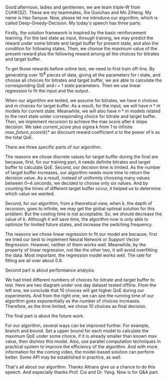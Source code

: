 Good afternoon, ladies and gentlemen, we are team triple-W from CUHK(SZ). These are my teammates, Xie Guochao and Mo ZiHeng. My name is Hao Senyue. Now, please let me introduce our algorithm, which is called Deep-Greedy-Decision. My today's speech has three parts.

Firstly, the solution framework is inspired by the basic reinforcement learning. For the last state as input, through training, we may predict the reward under some bitrate and target buffer for present state, and also the condition for following states. Then, we choose the maximum value of the present reward plus the following reward among all the choices for bitrates and target buffer.

To get those rewards before online test, we need to first train off-line. By generating over $10^8$ pieces of data, giving all the parameters for $i$ state, and choose all choices for bitrates and target buffer, we are able to calculate the corresponding QoE and $i+1$ state parameters. Then we use linear regression to fit the input and the output.

When our algorithm are tested, we assume for bitrates, we have $n$ choices and $m$ choices for target buffer. As a result, for the input, we will have $n*m$ models for current state. Meanwhile, we will also have $n*m$ models related to the next state under corresponding choice for bitrate and target buffer. Then, we implement recursion to achieve the max score after $k$ steps decision. We take $current\_score$ plus sigma k from 1 to infinite $max\_future\_score(k)*$ an discount reward coefficient $α$ to the power of k as the total QoE.

There are three specific parts of our algorithm.

The reasons we chose discrete values for target buffer during the final are because, first, for our training part, it needs definite bitrates and target buffer to calculate QoE. Second, our decision time is limited. As the number of target buffer increases, our algorithm needs more time to return the decision value. As a result, instead of uniformly choosing many values between 0~4 seconds, we decided to choose only six values. And by counting the times of different target buffer occur, it helped us to determine which value we wanted.

Second, for our algorithm, from a theoretical view, when $k$, the depth of recursion, goes to infinite, we may get the global optimal solution for this problem. But the costing time is not acceptable. So, we should decrease the value of $k$. Although it will save time, the algorithm now is only able to optimize for limited future states, and increase the switching frequency.

The reasons we chose linear regression to fit our model are because, first we tried our best to implement Neural Network or Support Vector Regression. However, neither of them works well. Meanwhile, by the property of linear regression, not like the other two, it will avoid overfitting the data. Most important, the regression model works well. The rate for fitting are all over about 0.8.

Second part is about performance analysis.

We had tried different numbers of choices for bitrate and target buffer to test. Here are two diagram under one day dataset tested offline. From the left one, we conclude that 10 choices will get higher QoE during our experiments. And from the right one, we can see the running time of our algorithm goes exponentially as the number of choices increases. Therefore, as the time limited, we chose 10 choices as final decision.

The final part is about the future work.

For our algorithm, several ways can be improved further. For example, branch and bound. Set a
upper bound for each model to calculate the maximum QoE under some choice, if it is already smaller than known max value, then dismiss this model. Also, use parallel computation techniques in practical system to improve the efficiency of the algorithm. And with more information for the coming video, the model-based solution can perform better. Some API may be established in practice, as well.

That's all about our algorithm. Thanks AItrans give us a chance to do this speech. And especially thanks Prof. Cui and Dr. Yang. Now is for Q&A part.